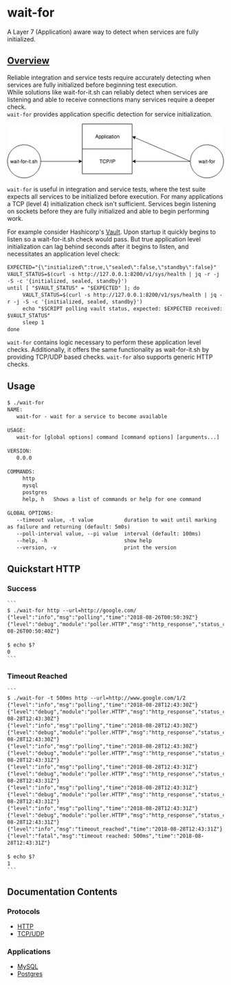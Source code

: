 # wait-for
A Layer 7 (Application) aware way to detect when services are fully initialized.

## [Overview](https://medium.com/dm03514-tech-blog/ci-testing-remove-docker-initialization-race-conditions-96caa159bd86)
Reliable integration and service tests require accurately detecting when services are fully initialized before beginning test execution.  
While solutions like wait-for-it.sh can reliably detect when services are listening and able to receive connections many services require a deeper check.  
`wait-for` provides application specific detection for service initialization.

![alt text](./doc/wait-for-check-level.png "wait-for-it.sh vs wait-for")

`wait-for` is useful in integration and service tests, where the test suite expects all services to be initialized before 
execution.  For many applications a TCP (level 4) initialization check isn't sufficient.  Services begin listening 
on sockets before they are fully initialized and able to begin performing work.

For example consider Hashicorp's [Vault](https://www.vaultproject.io/).  Upon startup it quickly begins to listen
so a wait-for-it.sh check would pass.  But true application level initialization can lag behind seconds after it begins
to listen, and necessitates an application level check:

```
EXPECTED="{\"initialized\":true,\"sealed\":false,\"standby\":false}"
VAULT_STATUS=$(curl -s http://127.0.0.1:8200/v1/sys/health | jq -r -j -S -c '{initialized, sealed, standby}')
until [ "$VAULT_STATUS" = "$EXPECTED" ]; do
     VAULT_STATUS=$(curl -s http://127.0.0.1:8200/v1/sys/health | jq -r -j -S -c '{initialized, sealed, standby}')
     echo "$SCRIPT polling vault status, expected: $EXPECTED received: $VAULT_STATUS"
     sleep 1
done
```

`wait-for` contains logic necessary to perform these application level checks.  Additionally, it offers the same
functionality as wait-for-it.sh by providing TCP/UDP based checks. `wait-for` also supports generic HTTP checks.

## Usage

```
$ ./wait-for
NAME:
   wait-for - wait for a service to become available

USAGE:
   wait-for [global options] command [command options] [arguments...]

VERSION:
   0.0.0

COMMANDS:
     http
     mysql
     postgres
     help, h   Shows a list of commands or help for one command

GLOBAL OPTIONS:
   --timeout value, -t value          duration to wait until marking as failure and returning (default: 5m0s)
   --poll-interval value, --pi value  interval (default: 100ms)
   --help, -h                         show help
   --version, -v                      print the version
```

## Quickstart HTTP

### Success

    ```
    $ ./wait-for http --url=http://google.com/
    {"level":"info","msg":"polling","time":"2018-08-26T00:50:39Z"}
    {"level":"debug","module":"poller.HTTP","msg":"http_response","status_code":200,"time":"2018-08-26T00:50:40Z"}
    
    $ echo $?
    0
    ```

### Timeout Reached

    ```
    $ ./wait-for -t 500ms http --url=http://www.google.com/1/2
    {"level":"info","msg":"polling","time":"2018-08-28T12:43:30Z"}
    {"level":"debug","module":"poller.HTTP","msg":"http_response","status_code":404,"time":"2018-08-28T12:43:30Z"}
    {"level":"info","msg":"polling","time":"2018-08-28T12:43:30Z"}
    {"level":"debug","module":"poller.HTTP","msg":"http_response","status_code":404,"time":"2018-08-28T12:43:30Z"}
    {"level":"info","msg":"polling","time":"2018-08-28T12:43:30Z"}
    {"level":"debug","module":"poller.HTTP","msg":"http_response","status_code":404,"time":"2018-08-28T12:43:31Z"}
    {"level":"info","msg":"polling","time":"2018-08-28T12:43:31Z"}
    {"level":"debug","module":"poller.HTTP","msg":"http_response","status_code":404,"time":"2018-08-28T12:43:31Z"}
    {"level":"info","msg":"polling","time":"2018-08-28T12:43:31Z"}
    {"level":"debug","module":"poller.HTTP","msg":"http_response","status_code":404,"time":"2018-08-28T12:43:31Z"}
    {"level":"info","msg":"polling","time":"2018-08-28T12:43:31Z"}
    {"level":"debug","module":"poller.HTTP","msg":"http_response","status_code":404,"time":"2018-08-28T12:43:31Z"}
    {"level":"info","msg":"timeout_reached","time":"2018-08-28T12:43:31Z"}
    {"level":"fatal","msg":"timeout reached: 500ms","time":"2018-08-28T12:43:31Z"}
    
    $ echo $?
    1
    ```

## Documentation Contents

### Protocols
- [HTTP](https://github.com/dm03514/wait-for/wiki/HTTP)
- [TCP/UDP](https://github.com/dm03514/wait-for/wiki/TCP-UDP)

### Applications
- [MySQL](https://github.com/dm03514/wait-for/wiki/MySQL)
- [Postgres](https://github.com/dm03514/wait-for/wiki/Postgres)
